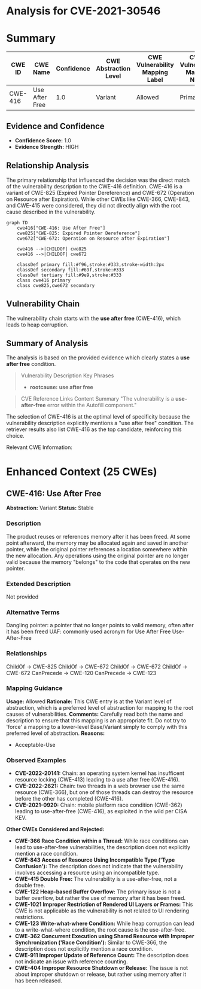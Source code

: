 # Analysis for CVE-2021-30546

# Summary
| CWE ID | CWE Name | Confidence | CWE Abstraction Level | CWE Vulnerability Mapping Label | CWE-Vulnerability Mapping Notes |
|---|---|---|---|---|---|
| CWE-416 | Use After Free | 1.0 | Variant | Allowed | Primary CWE |

## Evidence and Confidence

*   **Confidence Score:** 1.0
*   **Evidence Strength:** HIGH

## Relationship Analysis
The primary relationship that influenced the decision was the direct match of the vulnerability description to the CWE-416 definition. CWE-416 is a variant of CWE-825 (Expired Pointer Dereference) and CWE-672 (Operation on Resource after Expiration). While other CWEs like CWE-366, CWE-843, and CWE-415 were considered, they did not directly align with the root cause described in the vulnerability.

```mermaid
graph TD
    cwe416["CWE-416: Use After Free"]
    cwe825["CWE-825: Expired Pointer Dereference"]
    cwe672["CWE-672: Operation on Resource after Expiration"]
    
    cwe416 -->|CHILDOF| cwe825
    cwe416 -->|CHILDOF| cwe672

    classDef primary fill:#f96,stroke:#333,stroke-width:2px
    classDef secondary fill:#69f,stroke:#333
    classDef tertiary fill:#9e9,stroke:#333
    class cwe416 primary
    class cwe825,cwe672 secondary
```

## Vulnerability Chain
The vulnerability chain starts with the **use after free** (CWE-416), which leads to heap corruption.

## Summary of Analysis
The analysis is based on the provided evidence which clearly states a **use after free** condition.

> Vulnerability Description Key Phrases
> - **rootcause:** **use after free**

> CVE Reference Links Content Summary
> "The vulnerability is a **use-after-free** error within the Autofill component."

The selection of CWE-416 is at the optimal level of specificity because the vulnerability description explicitly mentions a "use after free" condition. The retriever results also list CWE-416 as the top candidate, reinforcing this choice.

Relevant CWE Information:

# Enhanced Context (25 CWEs)

## CWE-416: Use After Free
**Abstraction:** Variant
**Status:** Stable

### Description
The product reuses or references memory after it has been freed. At some point afterward, the memory may be allocated again and saved in another pointer, while the original pointer references a location somewhere within the new allocation. Any operations using the original pointer are no longer valid because the memory "belongs" to the code that operates on the new pointer.

### Extended Description
Not provided

### Alternative Terms
Dangling pointer: a pointer that no longer points to valid memory, often after it has been freed
UAF: commonly used acronym for Use After Free
Use-After-Free

### Relationships
ChildOf -> CWE-825
ChildOf -> CWE-672
ChildOf -> CWE-672
ChildOf -> CWE-672
CanPrecede -> CWE-120
CanPrecede -> CWE-123

### Mapping Guidance
**Usage:** Allowed
**Rationale:** This CWE entry is at the Variant level of abstraction, which is a preferred level of abstraction for mapping to the root causes of vulnerabilities.
**Comments:** Carefully read both the name and description to ensure that this mapping is an appropriate fit. Do not try to 'force' a mapping to a lower-level Base/Variant simply to comply with this preferred level of abstraction.
**Reasons:**
- Acceptable-Use

### Observed Examples
- **CVE-2022-20141:** Chain: an operating system kernel has insufficent resource locking (CWE-413) leading to a use after free (CWE-416).
- **CVE-2022-2621:** Chain: two threads in a web browser use the same resource (CWE-366), but one of those threads can destroy the resource before the other has completed (CWE-416).
- **CVE-2021-0920:** Chain: mobile platform race condition (CWE-362) leading to use-after-free (CWE-416), as exploited in the wild per CISA KEV.

**Other CWEs Considered and Rejected:**

*   **CWE-366 Race Condition within a Thread:** While race conditions can lead to use-after-free vulnerabilities, the description does not explicitly mention a race condition.
*   **CWE-843 Access of Resource Using Incompatible Type ('Type Confusion'):** The description does not indicate that the vulnerability involves accessing a resource using an incompatible type.
*   **CWE-415 Double Free:** The vulnerability is a use-after-free, not a double free.
*   **CWE-122 Heap-based Buffer Overflow:** The primary issue is not a buffer overflow, but rather the use of memory after it has been freed.
*   **CWE-1021 Improper Restriction of Rendered UI Layers or Frames:** This CWE is not applicable as the vulnerability is not related to UI rendering restrictions.
*   **CWE-123 Write-what-where Condition:** While heap corruption can lead to a write-what-where condition, the root cause is the use-after-free.
*   **CWE-362 Concurrent Execution using Shared Resource with Improper Synchronization ('Race Condition'):** Similar to CWE-366, the description does not explicitly mention a race condition.
*   **CWE-911 Improper Update of Reference Count:** The description does not indicate an issue with reference counting.
*   **CWE-404 Improper Resource Shutdown or Release:** The issue is not about improper shutdown or release, but rather using memory after it has been released.